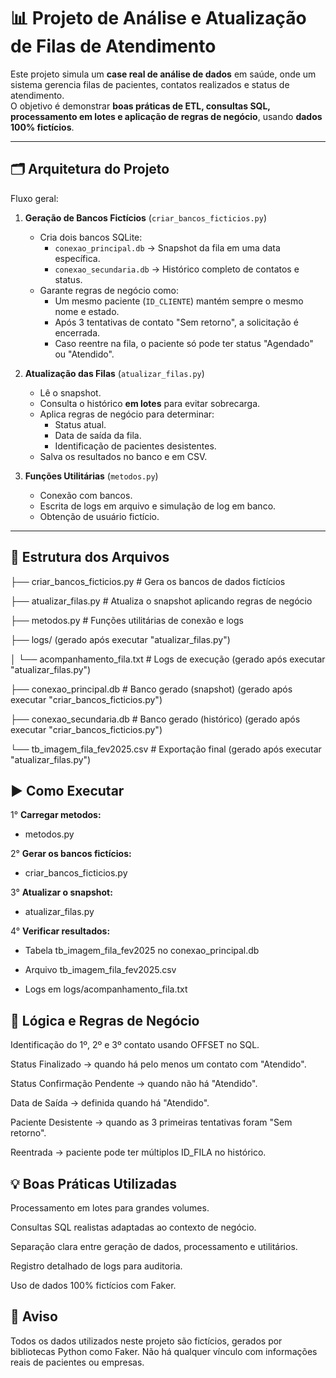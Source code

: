 # 📊 Projeto de Análise e Atualização de Filas de Atendimento

Este projeto simula um **case real de análise de dados** em saúde, onde um sistema gerencia filas de pacientes, contatos realizados e status de atendimento.  
O objetivo é demonstrar **boas práticas de ETL, consultas SQL, processamento em lotes e aplicação de regras de negócio**, usando **dados 100% fictícios**.

---

## 🗂 Arquitetura do Projeto

Fluxo geral:

1. **Geração de Bancos Fictícios** (`criar_bancos_ficticios.py`)
   - Cria dois bancos SQLite:
     - `conexao_principal.db` → Snapshot da fila em uma data específica.
     - `conexao_secundaria.db` → Histórico completo de contatos e status.
   - Garante regras de negócio como:
     - Um mesmo paciente (`ID_CLIENTE`) mantém sempre o mesmo nome e estado.
     - Após 3 tentativas de contato "Sem retorno", a solicitação é encerrada.
     - Caso reentre na fila, o paciente só pode ter status "Agendado" ou "Atendido".

2. **Atualização das Filas** (`atualizar_filas.py`)
   - Lê o snapshot.
   - Consulta o histórico **em lotes** para evitar sobrecarga.
   - Aplica regras de negócio para determinar:
     - Status atual.
     - Data de saída da fila.
     - Identificação de pacientes desistentes.
   - Salva os resultados no banco e em CSV.

3. **Funções Utilitárias** (`metodos.py`)
   - Conexão com bancos.
   - Escrita de logs em arquivo e simulação de log em banco.
   - Obtenção de usuário fictício.

---

## 📁 Estrutura dos Arquivos

├── criar_bancos_ficticios.py # Gera os bancos de dados fictícios

├── atualizar_filas.py # Atualiza o snapshot aplicando regras de negócio

├── metodos.py # Funções utilitárias de conexão e logs

├── logs/ (gerado após executar "atualizar_filas.py")

│ └── acompanhamento_fila.txt # Logs de execução (gerado após executar "atualizar_filas.py")

├── conexao_principal.db # Banco gerado (snapshot) (gerado após executar "criar_bancos_ficticios.py")

├── conexao_secundaria.db # Banco gerado (histórico) (gerado após executar "criar_bancos_ficticios.py")

└── tb_imagem_fila_fev2025.csv # Exportação final (gerado após executar "atualizar_filas.py")

## ▶️ Como Executar

1° **Carregar metodos:**

   - metodos.py

2° **Gerar os bancos fictícios:**

   - criar_bancos_ficticios.py


3° **Atualizar o snapshot:**

   - atualizar_filas.py


4° **Verificar resultados:**

   - Tabela tb_imagem_fila_fev2025 no conexao_principal.db

   - Arquivo tb_imagem_fila_fev2025.csv

   - Logs em logs/acompanhamento_fila.txt

## 📌 Lógica e Regras de Negócio

Identificação do 1º, 2º e 3º contato usando OFFSET no SQL.

Status Finalizado → quando há pelo menos um contato com "Atendido".

Status Confirmação Pendente → quando não há "Atendido".

Data de Saída → definida quando há "Atendido".

Paciente Desistente → quando as 3 primeiras tentativas foram "Sem retorno".

Reentrada → paciente pode ter múltiplos ID_FILA no histórico.

## 💡 Boas Práticas Utilizadas

Processamento em lotes para grandes volumes.

Consultas SQL realistas adaptadas ao contexto de negócio.

Separação clara entre geração de dados, processamento e utilitários.

Registro detalhado de logs para auditoria.

Uso de dados 100% fictícios com Faker.

## 📜 Aviso

Todos os dados utilizados neste projeto são fictícios, gerados por bibliotecas Python como Faker.
Não há qualquer vínculo com informações reais de pacientes ou empresas.
